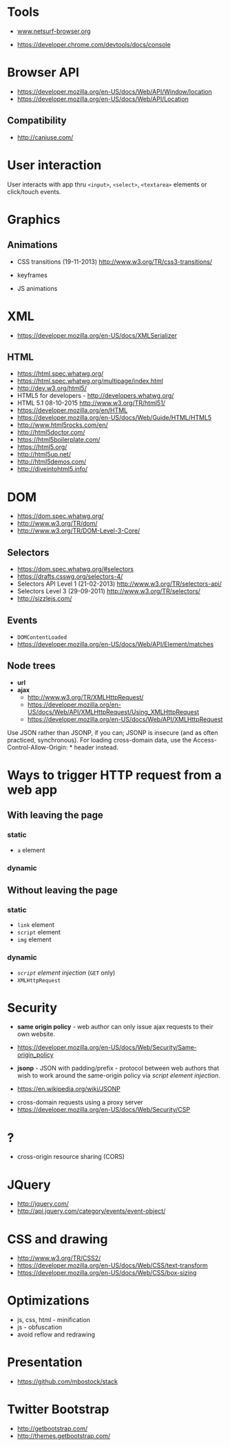 # Tools
- www.netsurf-browser.org

- https://developer.chrome.com/devtools/docs/console

# Browser API
- https://developer.mozilla.org/en-US/docs/Web/API/Window/location
- https://developer.mozilla.org/en-US/docs/Web/API/Location

## Compatibility
- http://caniuse.com/

# User interaction

User interacts with app thru `<input>`, `<select>`, `<textarea>` elements or click/touch events.

# Graphics

## Animations
- CSS transitions (19-11-2013) http://www.w3.org/TR/css3-transitions/ 

- keyframes
- JS animations

# XML
- https://developer.mozilla.org/en-US/docs/XMLSerializer

## HTML
- https://html.spec.whatwg.org/
- https://html.spec.whatwg.org/multipage/index.html
- http://dev.w3.org/html5/
- HTML5 for developers - http://developers.whatwg.org/
- HTML 5.1 08-10-2015 http://www.w3.org/TR/html51/
- https://developer.mozilla.org/en/HTML
- https://developer.mozilla.org/en-US/docs/Web/Guide/HTML/HTML5
- http://www.html5rocks.com/en/
- http://html5doctor.com/
- https://html5boilerplate.com/
- https://html5.org/
- http://html5up.net/
- http://html5demos.com/
- http://diveintohtml5.info/

# DOM
- https://dom.spec.whatwg.org/
- http://www.w3.org/TR/dom/
- http://www.w3.org/TR/DOM-Level-3-Core/

## Selectors
- https://dom.spec.whatwg.org/#selectors
- https://drafts.csswg.org/selectors-4/
- Selectors API Level 1 (21-02-2013) http://www.w3.org/TR/selectors-api/
- Selectors Level 3 (29-09-2011) http://www.w3.org/TR/selectors/
- http://sizzlejs.com/

## Events
- `DOMContentLoaded`
- https://developer.mozilla.org/en-US/docs/Web/API/Element/matches

## Node trees

- **url**
- **ajax**
  + http://www.w3.org/TR/XMLHttpRequest/
  + https://developer.mozilla.org/en-US/docs/Web/API/XMLHttpRequest/Using_XMLHttpRequest
  + https://developer.mozilla.org/en-US/docs/Web/API/XMLHttpRequest

Use JSON rather than JSONP, if you can; JSONP is insecure (and as often practiced, synchronous). For loading cross-domain data, use the Access-Control-Allow-Origin: * header instead.

# Ways to trigger HTTP request from a web app
## With leaving the page
### static
- `a` element

### dynamic

## Without leaving the page
### static
- `link` element
- `script` element
- `img` element

### dynamic
-  *`script` element injection* (`GET` only)
- `XMLHttpRequest`

# Security
- **same origin policy** - web author can only issue ajax requests to their own website.
 + https://developer.mozilla.org/en-US/docs/Web/Security/Same-origin_policy
- **jsonp** - JSON with padding/prefix - protocol between web authors that wish to work around the same-origin policy via *script element injection*.
 + https://en.wikipedia.org/wiki/JSONP
- cross-domain requests using a proxy server
- https://developer.mozilla.org/en-US/docs/Web/Security/CSP


# ?
- cross-origin resource sharing (CORS)

# JQuery
- http://jquery.com/
- http://api.jquery.com/category/events/event-object/

# CSS and drawing
- http://www.w3.org/TR/CSS2/
- https://developer.mozilla.org/en-US/docs/Web/CSS/text-transform
- https://developer.mozilla.org/en-US/docs/Web/CSS/box-sizing

# Optimizations
- js, css, html - minification
- js - obfuscation
- avoid reflow and redrawing

# Presentation
- https://github.com/mbostock/stack

# Twitter Bootstrap
- http://getbootstrap.com/
- http://themes.getbootstrap.com/

